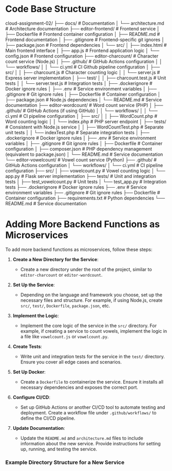 # Code Base Structure

cloud-assignment-02/
├── docs/                     # Documentation
│   └── architecture.md       # Architecture documentation
├── editor-frontend/          # Frontend service
│   ├── Dockerfile            # Frontend container configuration
│   ├── README.md             # Frontend documentation
│   ├── .gitignore            # Frontend-specific git ignores
│   ├── package.json          # Frontend dependencies
│   └── src/
│       ├── index.html        # Main frontend interface
│       ├── app.js            # Frontend application logic
│       └── config.json       # Frontend configuration
├── editor-charcount/         # Character count service (Node.js)
│   ├── .github/              # GitHub Actions configuration
│   │   └── workflows/
│   │       └── ci.yml        # CI Github pipeline configuration
│   ├── src/
│   │   ├── charcount.js      # Character counting logic
│   │   └── server.js         # Express server implementation
│   ├── test/
│   │   ├── charcount.test.js # Unit tests
│   │   └── server.test.js    # Integration tests
│   ├── .dockerignore         # Docker ignore rules
│   ├── .env                  # Service environment variables
│   ├── .gitignore            # Git ignore rules
│   ├── Dockerfile            # Container configuration
│   ├── package.json          # Node.js dependencies
│   └── README.md             # Service documentation
├── editor-wordcount/         # Word count service (PHP)
│   ├── .github/              # GitHub Actions (if using GitHub)
│   │   └── workflows/
│   │       └── ci.yml        # CI pipeline configuration
│   ├── src/
│   │   ├── WordCount.php     # Word counting logic
│   │   └── index.php         # PHP server endpoint
│   ├── tests/                # Consistent with Node.js service
│   │   ├── WordCountTest.php # Separate unit tests
│   │   └── indexTest.php     # Separate integration tests
│   ├── .dockerignore         # Docker ignore rules
│   ├── .env                  # Service environment variables
│   ├── .gitignore            # Git ignore rules
│   ├── Dockerfile            # Container configuration
│   ├── composer.json         # PHP dependency management (equivalent to package.json)
│   └── README.md             # Service documentation
└── editor-vowelcount/        # Vowel count service (Python)
    ├── .github/              # GitHub Actions configuration
    │   └── workflows/
    │       └── ci.yml        # CI pipeline configuration
    ├── src/
    │   ├── vowelcount.py     # Vowel counting logic
    │   └── app.py            # Flask server implementation
    ├── tests/                # Unit and integration tests
    │   ├── test_vowelcount.py # Unit tests
    │   └── test_app.py       # Integration tests
    ├── .dockerignore         # Docker ignore rules
    ├── .env                  # Service environment variables
    ├── .gitignore            # Git ignore rules
    ├── Dockerfile            # Container configuration
    ├── requirements.txt      # Python dependencies
    └── README.md             # Service documentation

# Adding More Backend Functions as Microservices

To add more backend functions as microservices, follow these steps:

1. **Create a New Directory for the Service**:
   - Create a new directory under the root of the project, similar to `editor-charcount` or `editor-wordcount`.

2. **Set Up the Service**:
   - Depending on the language and framework you choose, set up the necessary files and structure. For example, if using Node.js, create `src/`, `test/`, `Dockerfile`, `package.json`, etc.

3. **Implement the Logic**:
   - Implement the core logic of the service in the `src/` directory. For example, if creating a service to count vowels, implement the logic in a file like `vowelcount.js` or `vowelcount.py`.

4. **Create Tests**:
   - Write unit and integration tests for the service in the `test/` directory. Ensure you cover all edge cases and scenarios.

5. **Set Up Docker**:
   - Create a `Dockerfile` to containerize the service. Ensure it installs all necessary dependencies and exposes the correct port.

6. **Configure CI/CD**:
   - Set up GitHub Actions or another CI/CD tool to automate testing and deployment. Create a workflow file under `.github/workflows/` to define the CI/CD pipeline.

7. **Update Documentation**:
   - Update the `README.md` and `architecture.md` files to include information about the new service. Provide instructions for setting up, running, and testing the service.

### Example Directory Structure for a New Service